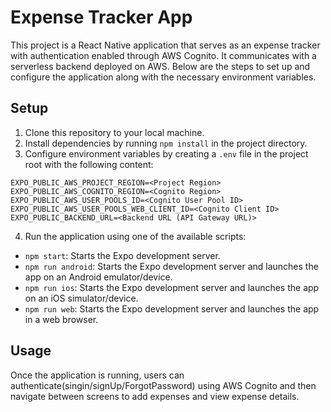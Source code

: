 
# Expense Tracker App

This project is a React Native application that serves as an expense tracker with authentication enabled through AWS Cognito. It communicates with a serverless backend deployed on AWS. Below are the steps to set up and configure the application along with the necessary environment variables.

## Setup

1. Clone this repository to your local machine.
2. Install dependencies by running `npm install` in the project directory.
3. Configure environment variables by creating a `.env` file in the project root with the following content:

```plaintext
EXPO_PUBLIC_AWS_PROJECT_REGION=<Project Region>
EXPO_PUBLIC_AWS_COGNITO_REGION=<Cognito Region>
EXPO_PUBLIC_AWS_USER_POOLS_ID=<Cognito User Pool ID>
EXPO_PUBLIC_AWS_USER_POOLS_WEB_CLIENT_ID=<Cognito Client ID>
EXPO_PUBLIC_BACKEND_URL=<Backend URL (API Gateway URL)>
```

4. Run the application using one of the available scripts:

- `npm start`: Starts the Expo development server.
- `npm run android`: Starts the Expo development server and launches the app on an Android emulator/device.
- `npm run ios`: Starts the Expo development server and launches the app on an iOS simulator/device.
- `npm run web`: Starts the Expo development server and launches the app in a web browser.

## Usage

Once the application is running, users can authenticate(singin/signUp/ForgotPassword) using AWS Cognito and then navigate between screens to add expenses and view expense details.



